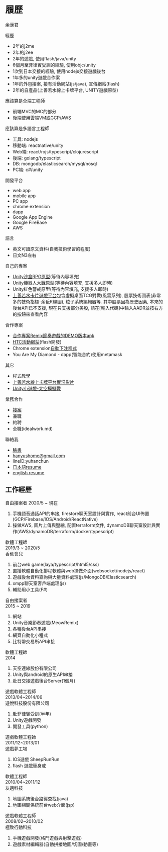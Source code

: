 # 履歷
余漢君

經歷
- 2年的j2me
- 2年的j2ee
- 2年的遊戲, 使用flash/java/unity
- 6個月至菲律賓受訓的經驗, 使用objc/unity
- 1次到日本交接的經驗, 使用nodejs交接遊戲後台
- 1年多的unity遊戲合作案
- 1年的外包接案, 接有活動網站(js/java), 宣傳網站(flash)
- 2年的自產品(上善若水線上卡牌平台, UNITY遊戲原型)

應該算是全端工程師
- 前端MVC的MC的部分
- 後端使用雲端VM或GCP/AWS

應該算是多語言工程師
- 工具: nodejs
- 移動端: reactnative/unity
- Web端: react/rxjs/typescript/clojurescript
- 後端: golang/typescript
- DB: mongodb/elasticsearch/mysql/nosql
- PC端: c#/unity

開發平台
- web app
- mobile app
- PC app
- chrome extension
- dapp
- Google App Engine
- Google FireBase
- AWS

語言
- 英文可讀原文資料(自我技術學習的程度)
- 日文N3左右

自己的專案
- [Unity沙盒RPG原型](https://storage.googleapis.com/particle-resources/works/Niba/index.html)(等待內容填充)
- [Unity機器人大戰原型](https://storage.googleapis.com/particle-resources/works/RobotWar/index.html)(等待內容填充, 支援多人即時)
- Unity紅色警戒原型(等待內容填充, 支援多人即時)
- [上善若水卡片遊戲平台](https://particle-979.appspot.com/manager/index.html)包含虛擬桌面TCG對戰(風雲系列), 股票技術圖表(非常多的技術指標-余氐K線圖), 粒子系統編輯器等. 其中股票因為歷史因素, 本來的後台API已不支援, 現在只支援部分美股, 請在[輸入代碼]中輸入AADR並按右方的按鈕來查看內容

合作專案
- [合作專案Remix節奏遊戲的DEMO版本apk](https://storage.googleapis.com/particle-resources/works/remix/remix.apk)
- [HTC活動網站](http://storage.googleapis.com/particle-resources/works/htcm9/index.html#index)(flash開發)
- Chrome extension[自動下注程式](https://www.youtube.com/watch?v=FM9C7HB2kVs&feature=youtu.be)
- You Are My Diamond - dapp(智能合約)使用metamask 

其它
- [程式教學](https://github.com/HanYu1983/HanWork)
- [上善若水線上卡牌平台實況影片](https://www.youtube.com/watch?v=TX4Rn182urU&list=PLcReQCVhkEm2HQEbO5YkSEd_LGjMrj0vA)
- [Unity小遊戲-太空模擬戰](https://storage.googleapis.com/particle-resources/works/spacewar/index.html)

業務合作
- [接案](business.md)
- 兼職
- 約聘
- 全職(idealwork.md)

聯絡我
- [臉書](https://www.facebook.com/han.yu.100)
- hanyushome@gmail.com
- lineID:yuhanchun
- [日本語resume](resumejp.md)
- [english resume](resumeen.md)

## 工作經歷
自由接案者
2020/5 ~ 現在  
1. 手機語音通話API的串接, firestore聊天室設計與實作, react前台UI佈置(GCP/Firebase/IOS/Android/ReactNative)
2. 操做AWS, 圖片上傳與壓縮, 配置terraform文件, dynamoDB聊天室設計與實作(AWS/dynamoDB/terraform/docker/typescript)

軟體工程師  
2019/3 ~ 2020/5  
香蕉會兒  
1. 前台web game(laya/typescript/html5/css)
1. 直播軟體自動化排程軟體與web操做介面(websocket/nodejs/react)
1. 遊戲後台資料查詢與大量資料處理(js/MongoDB/Elasticsearch)
1. xmpp聊天室客戶端處理(js)
1. 輔助用小工具(F#)

自由接案者  
2015 ~ 2019
1. 網站
1. Unity音樂節奏遊戲(MeowRemix)
1. 各種後台API串接
1. 網頁自動化小程式
1. 比特幣交易所API串接

軟體工程師  
2014  
1. 天空連線股份有限公司
1. Unity與android的原生API串接
1. 赴日交接遊戲後台Server(1個月)

遊戲軟體工程師  
2013/04~2014/06  
遊悅科技股份有限公司  
1. 赴菲律賓受訓(半年)
1. Unity遊戲開發
1. 開發工具(python)

遊戲軟體工程師  
2011/12~2013/01  
遊戲夢工埸  
1. IOS遊戲 SheepRunRun
1. flash 遊戲替身戒

軟體工程師  
2010/04~2011/12  
友邁科技
1. 地圖系統後台路徑查找(java)
1. 地圖相關係統前台web介面(jsp)

遊戲軟體工程師  
2008/02~2010/02  
極致行動科技  
1. 手機遊戲開發(格鬥遊戲與射擊遊戲)
1. 遊戲素材編輯器(自動拼接地圖/切圖/動畫等)
